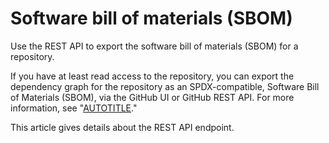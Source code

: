 # Software bill of materials (SBOM)

Use the REST API to export the software bill of materials (SBOM) for a repository.

If you have at least read access to the repository, you can export the dependency graph for the repository as an SPDX-compatible, Software Bill of Materials (SBOM), via the GitHub UI or GitHub REST API. For more information, see "[AUTOTITLE](/code-security/supply-chain-security/understanding-your-software-supply-chain/exporting-a-software-bill-of-materials-for-your-repository)."

This article gives details about the REST API endpoint.
